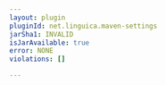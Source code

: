 ```yaml
---
layout: plugin
pluginId: net.linguica.maven-settings
jarSha1: INVALID
isJarAvailable: true
error: NONE
violations: []

---
```

